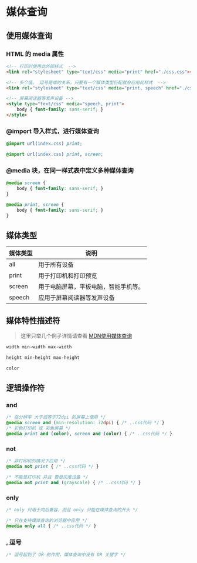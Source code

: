# 媒体查询

## 使用媒体查询

### HTML 的 media 属性

```html
<!-- 打印时使用此外部样式  -->
<link rel="stylesheet" type="text/css" media="print" href="./css.css"></link>

<!-- 多个值。 逗号是或的关系，只要有一个媒体类型匹配就会应用此样式  -->
<link rel="stylesheet" type="text/css" media="print, speech" href="./css.css"></link>

<!-- 屏幕阅读器等发声设备 -->
<style type="text/css" media="speech, print">
    body { font-family: sans-serif; }
</style>
```

### @import 导入样式，进行媒体查询

```css
@import url(index.css) print;

@import url(index.css) print, screen;
```

### @media 块，在同一样式表中定义多种媒体查询

```css
@media screen {
    body { font-family: sans-serif; }
}

@media print, screen {
    body { font-family: sans-serif; }
}
```



## 媒体类型

| 媒体类型 | 说明                                 |
| -------- | ------------------------------------ |
| all      | 用于所有设备                         |
| print    | 用于打印机和打印预览                 |
| screen   | 用于电脑屏幕，平板电脑，智能手机等。 |
| speech   | 应用于屏幕阅读器等发声设备           |



## 媒体特性描述符

>   这里只举几个例子详情请查看 [MDN使用媒体查询](https://developer.mozilla.org/zh-CN/docs/Web/CSS/Media_Queries/Using_media_queries#%E5%AA%92%E4%BD%93%E7%89%B9%E6%80%A7)

```css
width min-width max-width

height min-height max-height

color
```



## 逻辑操作符

### and

```css
/* 在分辨率 大于或等于72dpi 的屏幕上使用 */
@media screen and (min-resolution: 72dpi) { /* ..css代码 */ }
/* 彩色打印机 或 彩色屏幕 */
@media print and (color), screen and (color) { /* ..css代码 */ }
```

### not

```css
/* 非打印机的情况下应用 */
@media not print { /* ..css代码 */ }

/* 不能是打印机 并且 要是灰度设备 */
@media not print and (grayscale) { /* ..css代码 */ }
```

### only

```css
/* only 只用于向后兼容，而且 only 只能在媒体查询的开头 */

/* 只在支持媒体查询的浏览器中应用 */
@media only all { /* ..css代码 */ }
```

### ,  逗号

```css
/* 逗号起到了 OR 的作用，媒体查询中没有 OR 关键字 */
```


